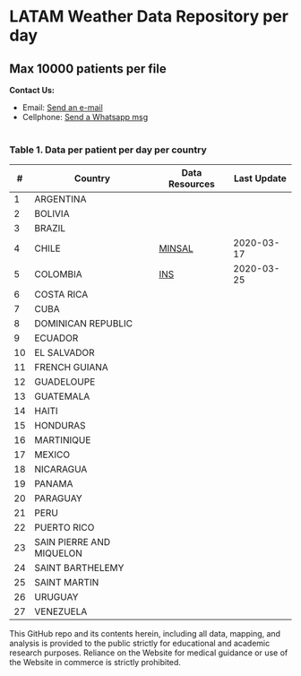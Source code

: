 # LATAM Weather Data Repository per day

## Max 10000 patients per file

<b>Contact Us: </b><br>

- Email: [Send an e-mail](pablo.diazv@pucp.edu.pe)
- Cellphone: [Send a Whatsapp msg](https://api.whatsapp.com/send?phone=51938438089&text=Hi,%20I%27m%20comming%20from%20Github)
  <br><br>

### Table 1. Data per patient per day per country

| #   | Country                  | Data Resources                   | Last Update |
| --- | ------------------------ | -------------------------------- | ----------- |
| 1   | ARGENTINA                |                                  |             |
| 2   | BOLIVIA                  |                                  |             |
| 3   | BRAZIL                   |                                  |             |
| 4   | CHILE                    | [MINSAL](https://bit.ly/2xWXhlH) | 2020-03-17  |
| 5   | COLOMBIA                 | [INS](https://bit.ly/2Rh9qsj)    | 2020-03-25  |
| 6   | COSTA RICA               |                                  |             |
| 7   | CUBA                     |                                  |             |
| 8   | DOMINICAN REPUBLIC       |                                  |             |
| 9   | ECUADOR                  |                                  |             |
| 10  | EL SALVADOR              |                                  |             |
| 11  | FRENCH GUIANA            |                                  |             |
| 12  | GUADELOUPE               |                                  |             |
| 13  | GUATEMALA                |                                  |             |
| 14  | HAITI                    |                                  |             |
| 15  | HONDURAS                 |                                  |             |
| 16  | MARTINIQUE               |                                  |             |
| 17  | MEXICO                   |                                  |             |
| 18  | NICARAGUA                |                                  |             |
| 19  | PANAMA                   |                                  |             |
| 20  | PARAGUAY                 |                                  |             |
| 21  | PERU                     |                                  |             |
| 22  | PUERTO RICO              |                                  |             |
| 23  | SAIN PIERRE AND MIQUELON |                                  |             |
| 24  | SAINT BARTHELEMY         |                                  |             |
| 25  | SAINT MARTIN             |                                  |             |
| 26  | URUGUAY                  |                                  |             |
| 27  | VENEZUELA                |                                  |             |

This GitHub repo and its contents herein, including all data, mapping, and analysis is provided to the public strictly for educational and academic research purposes. Reliance on the Website for medical guidance or use of the Website in commerce is strictly prohibited.
